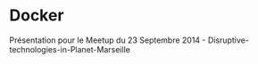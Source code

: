 Docker
===============

Présentation pour le Meetup du 23 Septembre 2014 - Disruptive-technologies-in-Planet-Marseille
